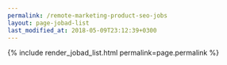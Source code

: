 ```yaml
---
permalink: /remote-marketing-product-seo-jobs
layout: page-jobad-list
last_modified_at: 2018-05-09T23:12:39+0300
---
```

{% include render_jobad_list.html permalink=page.permalink %}
